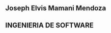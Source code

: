 <!DOCTYPE html>
<html lang="es">
<head>
    <meta charset="UTF-8">
    <title>INGENIERIA DE SOFTWARE</title>
</head>
<body>
       <h2>Joseph Elvis Mamani Mendoza</h2>
        <h2>INGENIERIA DE SOFTWARE</h2>  
</body>
</html>
